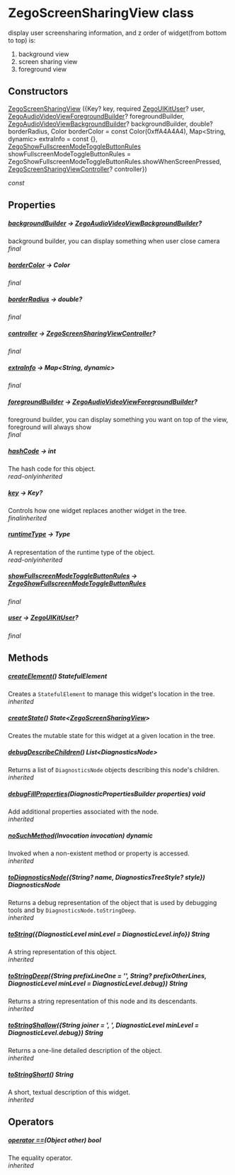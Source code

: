


# ZegoScreenSharingView class









<p>display user screensharing information,
and z order of widget(from bottom to top) is:</p>
<ol>
<li>background view</li>
<li>screen sharing view</li>
<li>foreground view</li>
</ol>




## Constructors

[ZegoScreenSharingView](../zego_uikit_prebuilt_live_audio_room/ZegoScreenSharingView/ZegoScreenSharingView.md) ({Key? key, required [ZegoUIKitUser](../zego_uikit_prebuilt_live_audio_room/ZegoUIKitUser-class.md)? user, [ZegoAudioVideoViewForegroundBuilder](../zego_uikit_prebuilt_live_audio_room/ZegoAudioVideoViewForegroundBuilder.md)? foregroundBuilder, [ZegoAudioVideoViewBackgroundBuilder](../zego_uikit_prebuilt_live_audio_room/ZegoAudioVideoViewBackgroundBuilder.md)? backgroundBuilder, double? borderRadius, Color borderColor = const Color(0xffA4A4A4), Map&lt;String, dynamic> extraInfo = const {}, [ZegoShowFullscreenModeToggleButtonRules](../zego_uikit_prebuilt_live_audio_room/ZegoShowFullscreenModeToggleButtonRules.md) showFullscreenModeToggleButtonRules = ZegoShowFullscreenModeToggleButtonRules.showWhenScreenPressed, [ZegoScreenSharingViewController](../zego_uikit_prebuilt_live_audio_room/ZegoScreenSharingViewController-class.md)? controller})

  _const_ 


## Properties

##### [backgroundBuilder](../zego_uikit_prebuilt_live_audio_room/ZegoScreenSharingView/backgroundBuilder.md) &#8594; [ZegoAudioVideoViewBackgroundBuilder](../zego_uikit_prebuilt_live_audio_room/ZegoAudioVideoViewBackgroundBuilder.md)?



background builder, you can display something when user close camera  
_<span class="feature">final</span>_



##### [borderColor](../zego_uikit_prebuilt_live_audio_room/ZegoScreenSharingView/borderColor.md) &#8594; Color



  
_<span class="feature">final</span>_



##### [borderRadius](../zego_uikit_prebuilt_live_audio_room/ZegoScreenSharingView/borderRadius.md) &#8594; double?



  
_<span class="feature">final</span>_



##### [controller](../zego_uikit_prebuilt_live_audio_room/ZegoScreenSharingView/controller.md) &#8594; [ZegoScreenSharingViewController](../zego_uikit_prebuilt_live_audio_room/ZegoScreenSharingViewController-class.md)?



  
_<span class="feature">final</span>_



##### [extraInfo](../zego_uikit_prebuilt_live_audio_room/ZegoScreenSharingView/extraInfo.md) &#8594; Map&lt;String, dynamic>



  
_<span class="feature">final</span>_



##### [foregroundBuilder](../zego_uikit_prebuilt_live_audio_room/ZegoScreenSharingView/foregroundBuilder.md) &#8594; [ZegoAudioVideoViewForegroundBuilder](../zego_uikit_prebuilt_live_audio_room/ZegoAudioVideoViewForegroundBuilder.md)?



foreground builder, you can display something you want on top of the view,
foreground will always show  
_<span class="feature">final</span>_



##### [hashCode](../zego_uikit_prebuilt_live_audio_room/ZegoScreenSharingView/hashCode.md) &#8594; int



The hash code for this object.  
_<span class="feature">read-only</span><span class="feature">inherited</span>_



##### [key](../zego_uikit_prebuilt_live_audio_room/ZegoScreenSharingView/key.md) &#8594; Key?



Controls how one widget replaces another widget in the tree.  
_<span class="feature">final</span><span class="feature">inherited</span>_



##### [runtimeType](../zego_uikit_prebuilt_live_audio_room/ZegoScreenSharingView/runtimeType.md) &#8594; Type



A representation of the runtime type of the object.  
_<span class="feature">read-only</span><span class="feature">inherited</span>_



##### [showFullscreenModeToggleButtonRules](../zego_uikit_prebuilt_live_audio_room/ZegoScreenSharingView/showFullscreenModeToggleButtonRules.md) &#8594; [ZegoShowFullscreenModeToggleButtonRules](../zego_uikit_prebuilt_live_audio_room/ZegoShowFullscreenModeToggleButtonRules.md)



  
_<span class="feature">final</span>_



##### [user](../zego_uikit_prebuilt_live_audio_room/ZegoScreenSharingView/user.md) &#8594; [ZegoUIKitUser](../zego_uikit_prebuilt_live_audio_room/ZegoUIKitUser-class.md)?



  
_<span class="feature">final</span>_





## Methods

##### [createElement](../zego_uikit_prebuilt_live_audio_room/ZegoScreenSharingView/createElement.md)() StatefulElement



Creates a <code>StatefulElement</code> to manage this widget's location in the tree.  
_<span class="feature">inherited</span>_



##### [createState](../zego_uikit_prebuilt_live_audio_room/ZegoScreenSharingView/createState.md)() State&lt;[ZegoScreenSharingView](../zego_uikit_prebuilt_live_audio_room/ZegoScreenSharingView-class.md)>



Creates the mutable state for this widget at a given location in the tree.  




##### [debugDescribeChildren](../zego_uikit_prebuilt_live_audio_room/ZegoScreenSharingView/debugDescribeChildren.md)() List&lt;DiagnosticsNode>



Returns a list of <code>DiagnosticsNode</code> objects describing this node's
children.  
_<span class="feature">inherited</span>_



##### [debugFillProperties](../zego_uikit_prebuilt_live_audio_room/ZegoScreenSharingView/debugFillProperties.md)(DiagnosticPropertiesBuilder properties) void



Add additional properties associated with the node.  
_<span class="feature">inherited</span>_



##### [noSuchMethod](../zego_uikit_prebuilt_live_audio_room/ZegoScreenSharingView/noSuchMethod.md)(Invocation invocation) dynamic



Invoked when a non-existent method or property is accessed.  
_<span class="feature">inherited</span>_



##### [toDiagnosticsNode](../zego_uikit_prebuilt_live_audio_room/ZegoScreenSharingView/toDiagnosticsNode.md)({String? name, DiagnosticsTreeStyle? style}) DiagnosticsNode



Returns a debug representation of the object that is used by debugging
tools and by <code>DiagnosticsNode.toStringDeep</code>.  
_<span class="feature">inherited</span>_



##### [toString](../zego_uikit_prebuilt_live_audio_room/ZegoScreenSharingView/toString.md)({DiagnosticLevel minLevel = DiagnosticLevel.info}) String



A string representation of this object.  
_<span class="feature">inherited</span>_



##### [toStringDeep](../zego_uikit_prebuilt_live_audio_room/ZegoScreenSharingView/toStringDeep.md)({String prefixLineOne = '', String? prefixOtherLines, DiagnosticLevel minLevel = DiagnosticLevel.debug}) String



Returns a string representation of this node and its descendants.  
_<span class="feature">inherited</span>_



##### [toStringShallow](../zego_uikit_prebuilt_live_audio_room/ZegoScreenSharingView/toStringShallow.md)({String joiner = ', ', DiagnosticLevel minLevel = DiagnosticLevel.debug}) String



Returns a one-line detailed description of the object.  
_<span class="feature">inherited</span>_



##### [toStringShort](../zego_uikit_prebuilt_live_audio_room/ZegoScreenSharingView/toStringShort.md)() String



A short, textual description of this widget.  
_<span class="feature">inherited</span>_





## Operators

##### [operator ==](../zego_uikit_prebuilt_live_audio_room/ZegoScreenSharingView/operator_equals.md)(Object other) bool



The equality operator.  
_<span class="feature">inherited</span>_















